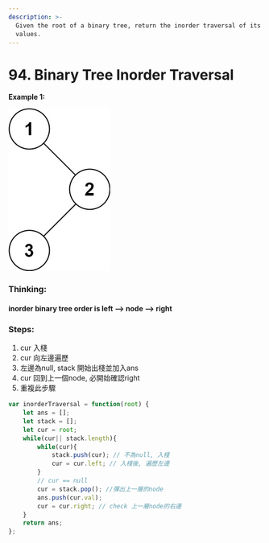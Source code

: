 ```yaml
---
description: >-
  Given the root of a binary tree, return the inorder traversal of its nodes'
  values.
---
```


# 94. Binary Tree Inorder Traversal

**Example 1:**  


![Input: root = \[1,null,2,3\] Output: \[1,3,2\]](../.gitbook/assets/image%20%2812%29.png)

### Thinking: 

#### inorder binary tree order is left --&gt; node --&gt; right

### Steps:

1. cur 入棧
2. cur 向左邊遍歷
3. 左邊為null, stack 開始出棧並加入ans
4. cur 回到上一個node, 必開始確認right 
5. 重複此步驟

```javascript
var inorderTraversal = function(root) {
    let ans = [];
    let stack = [];
    let cur = root;
    while(cur|| stack.length){
        while(cur){
            stack.push(cur); // 不為null, 入棧
            cur = cur.left; // 入棧後, 遍歷左邊
        }
        // cur == null
        cur = stack.pop(); //彈出上一層的node
        ans.push(cur.val); 
        cur = cur.right; // check 上一層node的右邊
    }
    return ans;
};
```



